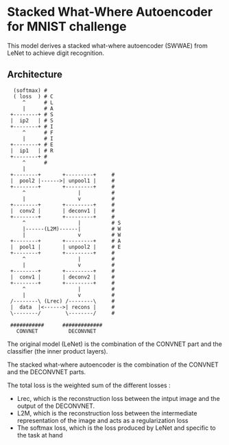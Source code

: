 # Stacked What-Where Autoencoder for MNIST challenge

This model derives a stacked what-where autoencoder (SWWAE) from LeNet to achieve digit recognition.

## Architecture
   
      (softmax) # 
      ( loss  ) # C
         ^      # L
         |      # A
     +--------+ # S
     |  ip2   | # S
     +--------+ # I
         ^      # F
         |      # I
     +--------+ # E
     |  ip1   | # R
     +--------+ #
         ^      #
         |
     +--------+       +---------+     #
     |  pool2 |------>| unpool1 |     # 
     +--------+       +---------+     #
         ^                 |          # 
         |                 v          # 
     +--------+       +---------+     # 
     |  conv2 |       | deconv1 |     # 
     +--------+       +---------+     # 
         ^                 |          # S 
         |------(L2M)------|          # W
         |                 v          # W
     +--------+       +---------+     # A
     |  pool1 |       | unpool2 |     # E
     +--------+       +---------+     # 
         ^                 |          #
         |                 v          #
     +--------+       +---------+     # 
     |  conv1 |       | deconv2 |     # 
     +--------+       +---------+     # 
         ^                 |          # 
         |                 v          #
     /--------\ (Lrec) /--------\     # 
     |  data  |<------>| recons |     # 
     \--------/        \--------/     # 
   
     ###########      #############
       CONVNET          DECONVNET

The original model (LeNet) is the combination of the CONVNET part and the classifier (the inner product layers).

The stacked what-where autoencoder is the combination of the CONVNET and the DECONVNET parts.

The total loss is the weighted sum of the different losses :

* Lrec, which is the reconstruction loss between the intput image and the output of the DECONVNET.
* L2M, which is the reconstruction loss between the intermediate representation of the image and acts as a regularization loss
* The softmax loss, which is the loss produced by LeNet and specific to the task at hand
